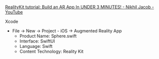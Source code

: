 [RealityKit tutorial: Build an AR App In UNDER 3 MINUTES! - Nikhil Jacob - YouTube](https://youtu.be/jjCsI56XavI?si=nvzsyq73epWZ3GdM)

Xcode

* File -> New -> Project - iOS -> Augmented Reality App
  * Product Name: Sphere.swift
  * Interface: SwiftUI
  * Language: Swift
  * Content Technology: Reality Kit 
